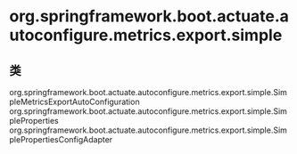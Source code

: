 # org.springframework.boot.actuate.autoconfigure.metrics.export.simple

## 类

org.springframework.boot.actuate.autoconfigure.metrics.export.simple.SimpleMetricsExportAutoConfiguration
org.springframework.boot.actuate.autoconfigure.metrics.export.simple.SimpleProperties
org.springframework.boot.actuate.autoconfigure.metrics.export.simple.SimplePropertiesConfigAdapter




